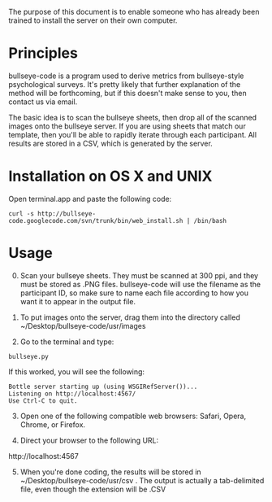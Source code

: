 The purpose of this document is to enable someone who has already been trained to install the server on their own computer.

# Principles

bullseye-code is a program used to derive metrics from bullseye-style psychological surveys.  It's pretty likely that further explanation of the method will be forthcoming, but if this doesn't make sense to you, then contact us via email.

The basic idea is to scan the bullseye sheets, then drop all of the scanned images onto the bullseye server.  If you are using sheets that match our template, then you'll be able to rapidly iterate through each participant.  All results are stored in a CSV, which is generated by the server.

# Installation on OS X and UNIX

Open terminal.app and paste the following code:

```
curl -s http://bullseye-code.googlecode.com/svn/trunk/bin/web_install.sh | /bin/bash
```

# Usage

0. Scan your bullseye sheets.  They must be scanned at 300 ppi, and they must be stored as .PNG files.  bullseye-code will use the filename as the participant ID, so make sure to name each file according to how you want it to appear in the output file.

1. To put images onto the server, drag them into the directory called ~/Desktop/bullseye-code/usr/images

2. Go to the terminal and type:

```
bullseye.py
```

If this worked, you will see the following:

```
Bottle server starting up (using WSGIRefServer())...
Listening on http://localhost:4567/                 
Use Ctrl-C to quit.                                 
```

3. Open one of the following compatible web browsers: Safari, Opera, Chrome, or Firefox.

4. Direct your browser to the following URL: 

http://localhost:4567

5. When you're done coding, the results will be stored in ~/Desktop/bullseye-code/usr/csv . The output is actually a tab-delimited file, even though the extension will be .CSV
